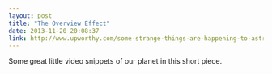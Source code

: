 ```yaml
---
layout: post
title: "The Overview Effect"
date: 2013-11-20 20:08:37
link: http://www.upworthy.com/some-strange-things-are-happening-to-astronauts-returning-to-earth
---
```

Some great little video snippets of our planet in this short piece.

